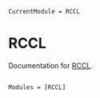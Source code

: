 ```@meta
CurrentModule = RCCL
```

# RCCL

Documentation for [RCCL](https://github.com/ffrancesco94/RCCL.jl).

```@index
```

```@autodocs
Modules = [RCCL]
```
